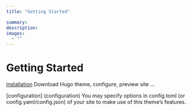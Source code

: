 ```yaml
---
title: "Getting Started"

summary:
description: 
images: 
  - ""
---
```


# Getting Started

[installation](Installation)
Download Hugo theme, configure, preview site …

[configuration] (configuration)
You may specify options in config.toml (or config.yaml/config.json) of your site to make use of this theme’s features.



